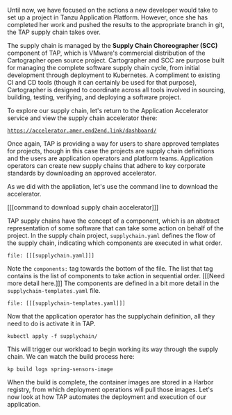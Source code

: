 Until now, we have focused on the actions a new developer would take to set up a project in Tanzu Application Platform. However, once she has completed her work and pushed the results to the appropriate branch in git, the TAP supply chain takes over.

The supply chain is managed by the **Supply Chain Choreographer (SCC)** component of TAP, which is VMware's commercial distribution of the Cartographer open source project. Cartographer and SCC are purpose built for managing the complete software supply chain cycle, from initial development through deployment to Kubernetes. A compliment to existing CI and CD tools (though it can certainly be used for that purpose), Cartographer is designed to coordinate across all tools involved in sourcing, building, testing, verifying, and deploying a software project.

To explore our supply chain, let's return to the Application Accelerator service and view the supply chain accelerator there:

[```https://accelerator.amer.end2end.link/dashboard/```](https://accelerator.amer.end2end.link/dashboard/)

Once again, TAP is providing a way for users to share approved templates for projects, though in this case the projects are supply chain definitions and the users are application operators and platform teams. Application operators can create new supply chains that adhere to key corporate standards by downloading an approved accelerator.

As we did with the appliation, let's use the command line to download the accelerator.

[[[command to download supply chain accelerator]]]

TAP supply chains have the concept of a component, which is an abstract representation of some software that can take some action on behalf of the project. In the supply chain project, ```supplychain.yaml``` defines the flow of the supply chain, indicating which components are executed in what order. 

```editor:open-file
file: [[[supplychain.yaml]]]
``` 

Note the ```components:``` tag towards the bottom of the file. The list that tag contains is the list of components to take action in sequential order. [[[Need more detail here.]]] The components are defined in a bit more detail in the ```supplychain-templates.yaml``` file.

```editor:open-file
file: [[[supplychain-templates.yaml]]]
```

Now that the application operator has the supplychain definition, all they need to do is activate it in TAP.

```execute
kubectl apply -f supplychain/
```
This will trigger our workload to begin working its way through the supply chain. We can watch the build process here:

```execute-2
kp build logs spring-sensors-image
```


When the build is complete, the container images are stored in a Harbor registry, from which deployment operations will pull those images. Let's now look at how TAP automates the deployment and execution of our application.